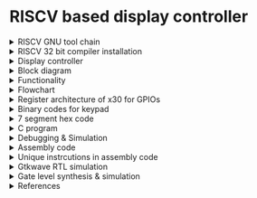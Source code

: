# RISCV based display controller

<details>
<summary>RISCV GNU tool chain</summary>

RISCV GNU tool chain is a C & C++ cross compiler. It has two modes: ELF/Newlib toolchain and Linux-ELF/glibc toolchain. We are using ELF/Newlib toolchain.

We are building a custom RISCV based application core for a specific application for 32 bit processor. 

Following are tools required to compile & execute the application:

1. RISCV GNU toolchain with dependent libraries as specified in [RISCV-GNU-Toolchain](https://github.com/riscv-collab/riscv-gnu-toolchain).

2. Spike simulator - Spike is a functional RISC-V ISA simulator that implements a functional model of one or more RISC-V harts. [RISCV-SPIKE](https://github.com/riscv-software-src/riscv-isa-sim.git).

</details>

<details>
<summary>RISCV 32 bit compiler installation</summary>

```
sudo apt install libc6-dev
git clone https://github.com/riscv/riscv-gnu-toolchain --recursive
mkdir riscv32-toolchain
cd riscv-gnu-toolchain
./configure --prefix=/home/bhargav/riscv32-toolchain/ --with-arch=rv32i --with-abi=ilp32
sudo apt-get install libgmp-dev
make
```

Access the riscv32-unknown-elf-gcc inside bin folder of riscv32-toolchain folder in home folder of user as shown.

```
/home/bhargav/riscv32-toolchain/bin/riscv32-unknown-elf-gcc --version
```
</details>


<details>
<summary>Display controller</summary>

Digital display boards, often referred to as electronic display boards, are devices used to visually convey information, data, or messages digitally. They are versatile tools employed in various settings for displaying a wide range of content. In this scenario, we are developing simple display board where it display board contains 3 7-segment modules and a keypad matrix. The system accepts input from keypad matrix to accept message and displays the scrolling text.
</details>

<details>
<summary>Block diagram</summary>

![block_diagram](./Images/Block_diagram.png)
</details>

<details>
<summary>Functionality</summary>

The system has two important components: Keypad matrix and 7 segment display.The system has a push button (Display/Input mode) that tells whether it accept input from keypad matrix or continue displaying stored text. The system display each character at a time. Note that some letters such as K (K), M (M), V (V), W (W), X (X), and Z (Z) are completely unrecognizable by most people. We try to achieve simple scrolling effect. Shift each letter to left to accomodate entire message. After each word, all display modules is blank for sometime and again starts to display next part of message. For this project, we display only characters available in keypad. We can modify the code such that we can multiplex4 characters for each button of keypad and accomdate alphabets.

Delay circuit is a oscillator that produces square wave of period of 1.5s. With respect to this signal, the display changes the text. 555 timer circuit is used to produce a square signal of 1.5s . Since, clock frequency is unknown, we use 555 timer as reference as a absolute delay generation.


![7_segment](./Images/7_segment.png)
</details>

<details>
<summary>Flowchart</summary>

![Flowchart](./Images/Flowchart.png)
</details>

<details>
<summary>Register architecture of x30 for GPIOs</summary>

![GPIO](./Images/GPIO.png)

x30[3:0] is row pins of keypad.

x30[7:4] is column pins of keypad.

x30[14:8] is 7 segment display pins.

x30[25] is mode_led to indicate input / display mode of system. LED is ON if input mode else OFF for display mode.

x30[27] is next input which is used as enter button to store each character we enter.

x30[29] is delay pin where it accepts signal from 555 timer.

x30[31] is input/display mode input pin.
</details>

<details>
<summary>Binary codes for keypad</summary> 

![Keypad](./Images/Keypad.png)

For row wise scanning process, we should put values as follows and then read column pins to determine the button.

| Buttons | Row | Column |
| --- | --- | --- |
| 1 | Put 1110 | read 1110 |
| 2 | Put 1110 | read 1101 |
| 3 | Put 1110 | read 1011 |
| A | Put 1110 | read 0111 |
| 4 | Put 1101 | read 1110 |
| 5 | Put 1101 | read 1101 |
| 6 | Put 1101 | read 1011 |
| B | Put 1101 | read 0111 |
| 7 | Put 1011 | read 1110 |
| 8 | Put 1011 | read 1101 |
| 9 | Put 1011 | read 1011 |
| C | Put 1011 | read 0111 |
| - | Put 0111 | read 1110 |
| 0 | Put 0111 | read 1101 |
| - | Put 0111 | read 1011 |
| D | Put 0111 | read 0111 |
</details>

<details>
<summary>7 segment hex code</summary> 

MSB in x30[14:8] is a and LSB in x30[14:8] is g segments in 7 segment display pins.

| Data | Binary code | 
| --- | --- |
| 1 | 0110000 |
| 2 | 1101101 |
| 3 | 1111001 |
| 4 | 0110011 |
| 5 | 1011011 |
| 6 | 1011110 |
| 7 | 1110000 |
| 8 | 1111111 |
| 9 | 1110011 |
| 0 | 0000000 |
| A | 1110111 |
| B | 0011111 |
| C | 1001110 |
| D | 0111101 |
| - | 0000001 |
</details>

<details>
<summary>C program</summary> 

```
int read_keypad(void);
void display1_output(int num);
void display_mode(int mode);

int read_next(void);
int read_mode(void);
int read_delay(void);


int main()
{
	int mode;
	int display1;
	int delay;
	int next;
	int keypad;
	int a=0,b=0,c=0,d=0,e=0,f=0,g=0,h=0,i=0,j=0;
	int count1=0;
	
	
	//initialize with hypen
	display1_output(1);
	
	
	while(1)
	{
		mode=read_mode();
		display_mode(mode);
		if(mode==1)//input new text
		{
			keypad=read_keypad();
			if(keypad!=0)
			{
				if(count1==0) a=keypad;
				else if(count1==1) b=keypad;
				else if(count1==2) c=keypad;
				else if(count1==3) d=keypad;
				else if(count1==4) e=keypad;
				else if(count1==5) f=keypad;
				else if(count1==6) g=keypad;
				else if(count1==7) h=keypad;
				else if(count1==8) i=keypad;
				else if(count1==9) j=keypad;
				else if(count1==10) count1=0;
				if(keypad!=1)
				{
					count1++;
					display1_output(keypad);
					next=read_next();
					while(next==0)
					{
						next=read_next();
					}
				}
				else
				{
					count1=0;
				}
				
			}
		}
		else if(mode==0)//display stored text
		{
			delay=read_delay();
			if(delay==1)
			{
				//end of text
				if(count1==0)
				{
					if(a==1)
					{
						count1=0;
						continue;
					}
					else display1_output(a);
				}
				
				else if(count1==1)
				{
					if(b==1)
					{
						count1=0;
						continue;
					}
					else display1_output(b);
				}
				
				else if(count1==2)
				{
					if(c==1)
					{
						count1=0;
						continue;
					}
					else display1_output(c);
				}
				
				else if(count1==3)
				{
					if(d==1)
					{
						count1=0;
						continue;
					}
					else display1_output(d);
				}
				
				else if(count1==4)
				{
					if(e==1)
					{
						count1=0;
						continue;
					}
					else display1_output(e);
				}
				
				else if(count1==5)
				{
					if(f==1)
					{
						count1=0;
						continue;
					}
					else display1_output(f);
				}
				
				else if(count1==6)
				{
					if(g==1)
					{
						count1=0;
						continue;
					}
					else display1_output(g);
				}
				
				else if(count1==7)
				{
					if(h==1)
					{
						count1=0;
						continue;
					}
					else display1_output(h);
				}
				
				else if(count1==0)
				{
					if(i==1)
					{
						count1=0;
						continue;
					}
					else display1_output(i);
				}
				
				else if(count1==8)
				{
					if(j==1)
					{
						count1=0;
						continue;
					}
					else display1_output(j);
				}
				else {count1=0;continue;}
				count1++;
				
			}
		}
	}
	return(0);
}
int read_keypad(void)
{
	int keypad;
	//unsigned char row[5]={14,13,11,7,0};
	//int row;
	int i=0;
	int mask=0xFFFFFFF0;
	
	
	//row 0
	//row=0x0000000E;
	if(i==0)
	{
		asm volatile(
		"and x30,x30,%0\n\t"
	    	"ori x30, x30, 14\n\t"
	    	:
	    	:"r"(mask)
	    	:"x30"
	    	);
	    	
	    	asm volatile(
	    	"andi %0, x30, 240\n\t"
	    	:"=r"(keypad)
	    	:
	    	:
	    	);
	    	if(keypad!=240) 
	    	{
	    		i=14;
	    	}
	}
	
	//row1
	//row=13;
	if(i==0)
	{
		asm volatile(
		"and x30,x30,%0\n\t"
	    	"ori x30, x30, 13\n\t"
	    	:
	    	:"r"(mask)
	    	:"x30"
	    	);
	    	
	    	asm volatile(
	    	"andi %0, x30, 240\n\t"
	    	:"=r"(keypad)
	    	:
	    	:
	    	);
	    	if(keypad!=240) 
	    	{
	    		i=13;
	    	}
	}
	//row2
	//row=11;
	if(i==0)
	{
		asm volatile(
		"and x30,x30,%0\n\t"
	    	"ori x30, x30, 11\n\t"
	    	:
	    	:"r"(mask)
	    	:"x30"
	    	);
	    	
	    	asm volatile(
	    	"andi %0, x30, 240\n\t"
	    	:"=r"(keypad)
	    	:
	    	:
	    	);
	    	if(keypad!=240) 
	    	{
	    		i=11;
	    	}
	}
	
	//row3
	//row=7;
	if(i==0)
	{
		asm volatile(
		"and x30,x30,%0\n\t"
	    	"ori x30, x30, 7\n\t"
	    	:
	    	:"r"(mask)
	    	:"x30"
	    	);
	    	
	    	asm volatile(
	    	"andi %0, x30, 240\n\t"
	    	:"=r"(keypad)
	    	:
	    	:
	    	);
	    	if(keypad!=240) 
	    	{
	    		i=7;
	    	}
	}
	if(i==0)//no button pressed
	{
		return 0;
	}
	else
	{
		if(i==14)//row=0
		{
			if(keypad==224) keypad=48;//1
			else if(keypad==208) keypad=109;//2
			else if(keypad==176) keypad=121;//3
			else if(keypad==112) keypad=119;//A
		}
		else if(i==13)//row=1
		{
			if(keypad==224) keypad=51;//4
			else if(keypad==208) keypad=91;//5
			else if(keypad==176) keypad=94;//6
			else if(keypad==112) keypad=31;//B
		}
		else if(i==11)//row=2
		{
			if(keypad==224) keypad=112;//7
			else if(keypad==208) keypad=127;//8
			else if(keypad==176) keypad=115;//9
			else if(keypad==112) keypad=78;//C
		}
		else if(i==7)//row=3
		{
			if(keypad==224) keypad=1;//-
			else if(keypad==208) keypad=127;//0
			else if(keypad==176) keypad=1;//-
			else if(keypad==112) keypad=61;//D
		}
	}
	
        
        return keypad;
}

int read_mode(void)
{
	int mode;//read whether controller is in display mode or input mode
	asm volatile(
	"srli x10, x30, 31\n\t"
	"andi %0, x10, 1\n\t"
	:"=r"(mode)
	:
        :"x10"
        );
        return mode;
}

void display1_output(int num)
{
	int mask=0xFFFF80FF;
	int temp=num*256;//shift by 8 bits to left to update display bits in x30
	asm volatile( 
	    "and x30, x30, %1\n\t"
	    "or x30, x30, %0\n\t"
	    :
	    :"r"(temp),"r"(mask)
	    :"x30"
	    );
}

void display_mode(int mode)//shift by 25 bits to left to update display mode led in x30
{
	int mask=0xFDFFFFFF;
	asm volatile(
	    "and x30, x30, %1\n\t"
	    "slli x10, %0, 25\n\t" 
	    "or x30, x30, x10\n\t"  
	    : 
	    :"r"(mode),"r"(mask)
	    :"x30","x10"
	    );
}
int read_delay(void)
{
	int delay;// read delay signal generated by external circuit 
	asm volatile(
	"srli x10, x30, 29\n\t"
	"andi %0, x10, 1\n\t"
        :"=r"(delay)
        :
        :"x10"
        );
        return delay;
}

int read_next(void)
{
	int next;// read next button to accpet next character of text.
	asm volatile(
	"srli x10, x30, 27\n\t"
	"andi %0, x10, 1\n\t"
        :"=r"(next)
        :
        :"x10"
        );
        return next;
}

```
</details>

<details>
<summary>Debugging & Simulation</summary>

```
#include<stdio.h>

int read_keypad(int);
void display1_output(int num);
void display_mode(int mode);

int read_next(void);
int read_mode(void);
int read_delay(void);


int main()
{
	int mode;
	int display1;
	int delay;
	int next;
	int keypad;
	int a=0,b=0,c=0,d=0,e=0,f=0,g=0,h=0,i=0,j=0;
	int count1=0;
	
	
	//initialize with hypen
	display1_output(1);
	
	
	for(int j=0;j<15;j++)
	{
		mode=read_mode();
		
		//debugging
		if(j>=5) mode=0;
		printf("mode=%d\n",mode);
		//debugging
		
		display_mode(mode);
		if(mode==1)//input new text
		{
			printf("input mode\n");
			keypad=read_keypad(j);
			
			//debugging
			if(keypad==0)
				printf("keypad=%d\n no key pressed\n",keypad);
			else printf("keypad=%d\n",keypad);
			if(keypad==48) printf("Key 1 is pressed\n");
			if(keypad==109) printf("Key 2 is pressed\n");
			if(keypad==121) printf("Key 3 is pressed\n");
			if(keypad==51) printf("Key 4 is pressed\n");
			//debugging
			
			
			if(keypad!=0)
			{
				message[count1]=keypad;
				if(keypad!=1)
				{
					count1++;
					display1_output(keypad);
					next=read_next();
					while(next==0)
					{
						next=read_next();
					}
				}
				else
				{
					count1=0;
				}
				
			}
		}
		else if(mode==0)//display stored text
		{
			//debugging
			printf("display mode\n");
			//debugging
			delay=read_delay();
			if(delay==1)
			{
				//end of text
				if(message[count1]==1)
				{
					count1=0;
					continue;
				}				
				display1_output(message[count1]);
				count1++;
				
			}
		}
	}
	return(0);
}

int read_keypad(int j)
{
	printf("Entering read_keypad\n");
	int keypad;
	//unsigned char row[5]={14,13,11,7,0};
	int row;
	int i=0;
	int mask=0xFFFFFFF0;
	/*while(row[i]>0)
	{
		asm volatile(
		"and x30,x30,%1\n\t"
	    	"or x30, x30, %0\n\t"
	    	:
	    	:"r"(row[i]),"r"(mask)
	    	:"x30"
	    	);
	    	
	    	asm volatile(
	    	"andi %0, x30, 240\n\t"
	    	:"=r"(keypad)
	    	:
	    	:
	    	);
	    	if(keypad!=240)
	    	{
	    		//unsigned char pressed=1;
	    		break;
		}
		i++;
		
	}*/
	
	//debugging
	int input;
	int mask2=0xFFFFFF0F;
	 if(j==0) input=224;//1
	 else if(j==1) input=208;//2
	 else if(j==2) input=176;//3
	 else if(j==3) input=224;//4
	 else if(j==4) input=224;//-*
	   
	if(j<3) i=0;
	else i=-1;
	//input=240;//no key pressed
	
	asm volatile(
		"and x30,x30,%0\n\t"
	    	"or x30, x30, %1\n\t"
	    	:
	    	:"r"(mask2),"r"(input)
	    	:"x30"
	    	);
	  
	 //debugging
	
	//row 0
	row=14;
	
	
	
	if(i==0)
	{
		asm volatile(
		"and x30,x30,%0\n\t"
	    	"or x30, x30, %1\n\t"
	    	:
	    	:"r"(mask),"r"(row)
	    	:"x30"
	    	);
	    	//debugging
	    	int write_row;
	    	asm volatile(
	    	"andi %0, x30, 15\n\t"
	    	:"=r"(write_row)
	    	:
	    	:
	    	);
	    	printf("row value u r writing %d\nScanning row 1\n",write_row);
	    	//debugging
	    	
	    	
	    	
	    	asm volatile(
	    	"andi %0, x30, 240\n\t"
	    	:"=r"(keypad)
	    	:
	    	:
	    	);
	    	if(keypad!=240) 
	    	{
	    		i=14;
	    	}
	}
	
	//debugging
	if(j==3) i=0;
	//debugging
	
	//row1
	row=13;
	if(i==0)
	{
		asm volatile(
		"and x30,x30,%0\n\t"
	    	"or x30, x30, %1\n\t"
	    	:
	    	:"r"(mask),"r"(row)
	    	:"x30"
	    	);
	    	
	    	//debugging
	    	int write_row;
	    	asm volatile(
	    	"andi %0, x30, 15\n\t"
	    	:"=r"(write_row)
	    	:
	    	:
	    	);
	    	printf("row value u r writing %d\nScanning row 2\n",write_row);
	    	//debugging
	    	
	    	asm volatile(
	    	"andi %0, x30, 240\n\t"
	    	:"=r"(keypad)
	    	:
	    	:
	    	);
	    	if(keypad!=240) 
	    	{
	    		i=13;
	    	}
	}
	
	
	
	//row2
	row=11;
	if(i==0)
	{
		asm volatile(
		"and x30,x30,%0\n\t"
	    	"or x30, x30, %1\n\t"
	    	:
	    	:"r"(mask),"r"(row)
	    	:"x30"
	    	);
	    	
	    	//debugging
	    	int write_row;
	    	asm volatile(
	    	"andi %0, x30, 15\n\t"
	    	:"=r"(write_row)
	    	:
	    	:
	    	);
	    	printf("row value u r writing %d\nScanning row 3\n",write_row);
	    	//debugging
	    	
	    	asm volatile(
	    	"andi %0, x30, 240\n\t"
	    	:"=r"(keypad)
	    	:
	    	:
	    	);
	    	if(keypad!=240) 
	    	{
	    		i=11;
	    	}
	}
	
	
	//debugging
	if(j==4) i=0;
	//printf("j=%d\n",j);
	//debugging
	//row3
	row=7;
	if(i==0)
	{
		asm volatile(
		"and x30,x30,%0\n\t"
	    	"or x30, x30, %1\n\t"
	    	:
	    	:"r"(mask),"r"(row)
	    	:"x30"
	    	);
	    	
	    	//debugging
	    	int write_row;
	    	asm volatile(
	    	"andi %0, x30, 15\n\t"
	    	:"=r"(write_row)
	    	:
	    	:
	    	);
	    	printf("row value u r writing %d\nScanning row 4\n",write_row);
	    	//debugging
	    	
	    	asm volatile(
	    	"andi %0, x30, 240\n\t"
	    	:"=r"(keypad)
	    	:
	    	:
	    	);
	    	if(keypad!=240) 
	    	{
	    		i=7;
	    	}
	}
	
	if(i==0)//no button pressed
	{
		return 0;
	}
	else
	{
		if(i==14)//row=0
		{
			if(keypad==224) keypad=48;//1
			else if(keypad==208) keypad=109;//2
			else if(keypad==176) keypad=121;//3
			else if(keypad==112) keypad=119;//A
		}
		else if(i==13)//row=1
		{
			if(keypad==224) keypad=51;//4
			else if(keypad==208) keypad=91;//5
			else if(keypad==176) keypad=94;//6
			else if(keypad==112) keypad=31;//B
		}
		else if(i==11)//row=2
		{
			if(keypad==224) keypad=112;//7
			else if(keypad==208) keypad=127;//8
			else if(keypad==176) keypad=115;//9
			else if(keypad==112) keypad=78;//C
		}
		else if(i==7)//row=3
		{
			if(keypad==224) keypad=1;//-
			else if(keypad==208) keypad=127;//0
			else if(keypad==176) keypad=1;//-
			else if(keypad==112) keypad=61;//D
		}
	}
	
        
        return keypad;
}

unsigned char read_mode(void)
{
	//debugging
	printf("----------------------\nEntering read_mode\n");
	//debugging
	
	int mode;//read whether controller is in display mode or input mode
	
	//debugging
	int mask=0x7FFFFFFF;
	int input=0x80000000;
	asm volatile(
		"and x30,x30,%0\n\t"
	    	"or x30, x30, %1\n\t"
	    	:
	    	:"r"(mask),"r"(input)
	    	:"x30"
	    	);
	//debugging    	
	    	
	asm volatile(
	"srli x10, x30, 31\n\t"
	"andi %0, x10, 1\n\t"
	:"=r"(mode)
	:
        :"x10"
        );
        return mode;
}

void display1_output(int num)
{
	//debugging
	printf("Entering display_output\n");
	//debugging
	
	int mask=0xFFFF80FF;
	int temp=num*256;//shift by 8 bits to left to update display bits in x30
	asm volatile( 
	    "and x30, x30, %1\n\t"
	    "or x30, x30, %0\n\t"
	    :
	    :"r"(temp),"r"(mask)
	    :"x30"
	    );
	    
	    
	//debugging
	int output;
	asm volatile(
		"srli x10, x30, 8\n\t"
		"andi %0, x10, 255\n\t"
		:"=r"(output)
		:
		:"x10"
		);
	if(output==48) printf("7 segment is showing 1\n");
	if(output==109) printf("7 segment is showing 2\n");
	if(output==121) printf("7 segment is showing 3\n");
	if(output==51) printf("7 segment is showing 4\n");
	printf("-----------------------\n");
	//printf("7 segment value is %d\n\n",output);
	//debugging
}

void display_mode(int mode)//shift by 25 bits to left to update display mode led in x30
{
	//debugging
	printf("Entering display_mode\n");
	//debugging
	
	int mask=0xFDFFFFFF;
	asm volatile(
	    "and x30, x30, %1\n\t"
	    "slli x10, %0, 25\n\t" 
	    "or x30, x30, x10\n\t"  
	    : 
	    :"r"(mode),"r"(mask)
	    :"x30","x10"
	    );
}

int read_delay(void)
{
	printf("Entering read_delay\n");
	//debugging
	int mask=0xDFFFFFFF;
	int input=0x20000000;
	asm volatile(
		"and x30,x30,%0\n\t"
	    	"or x30, x30, %1\n\t"
	    	:
	    	:"r"(mask),"r"(input)
	    	:"x30"
	    	);
	//debugging
	
	
	int delay;// read delay signal generated by external circuit 
	asm volatile(
	"srli x10, x30, 29\n\t"
	"andi %0, x10, 1\n\t"
        :"=r"(delay)
        :
        :"x10"
        );
        return delay;
}

int read_next(void)
{
	printf("Entering read_next\n");
	//debugging
	int mask=0xF7FFFFFF;
	int input=0x08000000;
	asm volatile(
		"and x30,x30,%0\n\t"
	    	"or x30, x30, %1\n\t"
	    	:
	    	:"r"(mask),"r"(input)
	    	:"x30"
	    	);
	//debugging
	
	int next;// read next button to accpet next character of text.
	asm volatile(
	"srli x10, x30, 27\n\t"
	"andi %0, x10, 1\n\t"
        :"=r"(next)
        :
        :"x10"
        );
        return next;
}
```

The simulation commands and outputs are as follows:

```
riscv64-unknown-elf-gcc -march=rv64i -mabi=lp64 -ffreestanding -o out file.c
spike pk out
```

Output:
```
bbl loader
Entering display_output
-----------------------
----------------------
Entering read_mode
mode=1
Entering display_mode
input mode
Entering read_keypad
row value u r writing 14
Scanning row 1
keypad=48
Key 1 is pressed
Entering display_output
7 segment is showing 1
-----------------------
Entering read_next
----------------------
Entering read_mode
mode=1
Entering display_mode
input mode
Entering read_keypad
row value u r writing 14
Scanning row 1
keypad=109
Key 2 is pressed
Entering display_output
7 segment is showing 2
-----------------------
Entering read_next
----------------------
Entering read_mode
mode=1
Entering display_mode
input mode
Entering read_keypad
row value u r writing 14
Scanning row 1
keypad=121
Key 3 is pressed
Entering display_output
7 segment is showing 3
-----------------------
Entering read_next
----------------------
Entering read_mode
mode=1
Entering display_mode
input mode
Entering read_keypad
row value u r writing 13
Scanning row 2
keypad=51
Key 4 is pressed
Entering display_output
7 segment is showing 4
-----------------------
Entering read_next
----------------------
Entering read_mode
mode=1
Entering display_mode
input mode
Entering read_keypad
row value u r writing 7
Scanning row 4
keypad=1
----------------------
Entering read_mode
mode=0
Entering display_mode
display mode
Entering read_delay
Entering display_output
7 segment is showing 1
-----------------------
----------------------
Entering read_mode
mode=0
Entering display_mode
display mode
Entering read_delay
Entering display_output
7 segment is showing 2
-----------------------
----------------------
Entering read_mode
mode=0
Entering display_mode
display mode
Entering read_delay
Entering display_output
7 segment is showing 3
-----------------------
----------------------
Entering read_mode
mode=0
Entering display_mode
display mode
Entering read_delay
Entering display_output
7 segment is showing 4
-----------------------
----------------------
Entering read_mode
mode=0
Entering display_mode
display mode
Entering read_delay
----------------------
Entering read_mode
mode=0
Entering display_mode
display mode
Entering read_delay
Entering display_output
7 segment is showing 1
-----------------------
----------------------
Entering read_mode
mode=0
Entering display_mode
display mode
Entering read_delay
Entering display_output
7 segment is showing 2
-----------------------
----------------------
Entering read_mode
mode=0
Entering display_mode
display mode
Entering read_delay
Entering display_output
7 segment is showing 3
-----------------------
----------------------
Entering read_mode
mode=0
Entering display_mode
display mode
Entering read_delay
Entering display_output
7 segment is showing 4
-----------------------
----------------------
Entering read_mode
mode=0
Entering display_mode
display mode
Entering read_delay
```
</details>


<details>
<summary>Assembly code</summary>


```
display_controller.out:     file format elf32-littleriscv
Disassembly of section .text:

00010054 <main>:
   10054:	fb010113          	addi	sp,sp,-80
   10058:	04112623          	sw	ra,76(sp)
   1005c:	04812423          	sw	s0,72(sp)
   10060:	05010413          	addi	s0,sp,80
   10064:	fe042423          	sw	zero,-24(s0)
   10068:	fe042223          	sw	zero,-28(s0)
   1006c:	fe042023          	sw	zero,-32(s0)
   10070:	fc042e23          	sw	zero,-36(s0)
   10074:	fc042c23          	sw	zero,-40(s0)
   10078:	fc042a23          	sw	zero,-44(s0)
   1007c:	fc042823          	sw	zero,-48(s0)
   10080:	fc042623          	sw	zero,-52(s0)
   10084:	fc042423          	sw	zero,-56(s0)
   10088:	fc042223          	sw	zero,-60(s0)
   1008c:	fc042023          	sw	zero,-64(s0)
   10090:	00100513          	li	a0,1
   10094:	62c000ef          	jal	ra,106c0 <display1_output>
   10098:	5fc000ef          	jal	ra,10694 <read_mode>
   1009c:	faa42e23          	sw	a0,-68(s0)
   100a0:	fbc42503          	lw	a0,-68(s0)
   100a4:	664000ef          	jal	ra,10708 <display_mode>
   100a8:	fbc42703          	lw	a4,-68(s0)
   100ac:	00100793          	li	a5,1
   100b0:	14f71c63          	bne	a4,a5,10208 <main+0x1b4>
   100b4:	338000ef          	jal	ra,103ec <read_keypad>
   100b8:	faa42c23          	sw	a0,-72(s0)
   100bc:	fb842783          	lw	a5,-72(s0)
   100c0:	fc078ce3          	beqz	a5,10098 <main+0x44>
   100c4:	fc042783          	lw	a5,-64(s0)
   100c8:	00079863          	bnez	a5,100d8 <main+0x84>
   100cc:	fb842783          	lw	a5,-72(s0)
   100d0:	fef42423          	sw	a5,-24(s0)
   100d4:	0ec0006f          	j	101c0 <main+0x16c>
   100d8:	fc042703          	lw	a4,-64(s0)
   100dc:	00100793          	li	a5,1
   100e0:	00f71863          	bne	a4,a5,100f0 <main+0x9c>
   100e4:	fb842783          	lw	a5,-72(s0)
   100e8:	fef42223          	sw	a5,-28(s0)
   100ec:	0d40006f          	j	101c0 <main+0x16c>
   100f0:	fc042703          	lw	a4,-64(s0)
   100f4:	00200793          	li	a5,2
   100f8:	00f71863          	bne	a4,a5,10108 <main+0xb4>
   100fc:	fb842783          	lw	a5,-72(s0)
   10100:	fef42023          	sw	a5,-32(s0)
   10104:	0bc0006f          	j	101c0 <main+0x16c>
   10108:	fc042703          	lw	a4,-64(s0)
   1010c:	00300793          	li	a5,3
   10110:	00f71863          	bne	a4,a5,10120 <main+0xcc>
   10114:	fb842783          	lw	a5,-72(s0)
   10118:	fcf42e23          	sw	a5,-36(s0)
   1011c:	0a40006f          	j	101c0 <main+0x16c>
   10120:	fc042703          	lw	a4,-64(s0)
   10124:	00400793          	li	a5,4
   10128:	00f71863          	bne	a4,a5,10138 <main+0xe4>
   1012c:	fb842783          	lw	a5,-72(s0)
   10130:	fcf42c23          	sw	a5,-40(s0)
   10134:	08c0006f          	j	101c0 <main+0x16c>
   10138:	fc042703          	lw	a4,-64(s0)
   1013c:	00500793          	li	a5,5
   10140:	00f71863          	bne	a4,a5,10150 <main+0xfc>
   10144:	fb842783          	lw	a5,-72(s0)
   10148:	fcf42a23          	sw	a5,-44(s0)
   1014c:	0740006f          	j	101c0 <main+0x16c>
   10150:	fc042703          	lw	a4,-64(s0)
   10154:	00600793          	li	a5,6
   10158:	00f71863          	bne	a4,a5,10168 <main+0x114>
   1015c:	fb842783          	lw	a5,-72(s0)
   10160:	fcf42823          	sw	a5,-48(s0)
   10164:	05c0006f          	j	101c0 <main+0x16c>
   10168:	fc042703          	lw	a4,-64(s0)
   1016c:	00700793          	li	a5,7
   10170:	00f71863          	bne	a4,a5,10180 <main+0x12c>
   10174:	fb842783          	lw	a5,-72(s0)
   10178:	fcf42623          	sw	a5,-52(s0)
   1017c:	0440006f          	j	101c0 <main+0x16c>
   10180:	fc042703          	lw	a4,-64(s0)
   10184:	00800793          	li	a5,8
   10188:	00f71863          	bne	a4,a5,10198 <main+0x144>
   1018c:	fb842783          	lw	a5,-72(s0)
   10190:	fcf42423          	sw	a5,-56(s0)
   10194:	02c0006f          	j	101c0 <main+0x16c>
   10198:	fc042703          	lw	a4,-64(s0)
   1019c:	00900793          	li	a5,9
   101a0:	00f71863          	bne	a4,a5,101b0 <main+0x15c>
   101a4:	fb842783          	lw	a5,-72(s0)
   101a8:	fcf42223          	sw	a5,-60(s0)
   101ac:	0140006f          	j	101c0 <main+0x16c>
   101b0:	fc042703          	lw	a4,-64(s0)
   101b4:	00a00793          	li	a5,10
   101b8:	00f71463          	bne	a4,a5,101c0 <main+0x16c>
   101bc:	fc042023          	sw	zero,-64(s0)
   101c0:	fb842703          	lw	a4,-72(s0)
   101c4:	00100793          	li	a5,1
   101c8:	02f70c63          	beq	a4,a5,10200 <main+0x1ac>
   101cc:	fc042783          	lw	a5,-64(s0)
   101d0:	00178793          	addi	a5,a5,1
   101d4:	fcf42023          	sw	a5,-64(s0)
   101d8:	fb842503          	lw	a0,-72(s0)
   101dc:	4e4000ef          	jal	ra,106c0 <display1_output>
   101e0:	594000ef          	jal	ra,10774 <read_next>
   101e4:	fea42623          	sw	a0,-20(s0)
   101e8:	00c0006f          	j	101f4 <main+0x1a0>
   101ec:	588000ef          	jal	ra,10774 <read_next>
   101f0:	fea42623          	sw	a0,-20(s0)
   101f4:	fec42783          	lw	a5,-20(s0)
   101f8:	fe078ae3          	beqz	a5,101ec <main+0x198>
   101fc:	e9dff06f          	j	10098 <main+0x44>
   10200:	fc042023          	sw	zero,-64(s0)
   10204:	e95ff06f          	j	10098 <main+0x44>
   10208:	fbc42783          	lw	a5,-68(s0)
   1020c:	e80796e3          	bnez	a5,10098 <main+0x44>
   10210:	538000ef          	jal	ra,10748 <read_delay>
   10214:	faa42a23          	sw	a0,-76(s0)
   10218:	fb442703          	lw	a4,-76(s0)
   1021c:	00100793          	li	a5,1
   10220:	e6f71ce3          	bne	a4,a5,10098 <main+0x44>
   10224:	fc042783          	lw	a5,-64(s0)
   10228:	02079263          	bnez	a5,1024c <main+0x1f8>
   1022c:	fe842703          	lw	a4,-24(s0)
   10230:	00100793          	li	a5,1
   10234:	00f71663          	bne	a4,a5,10240 <main+0x1ec>
   10238:	fc042023          	sw	zero,-64(s0)
   1023c:	1ac0006f          	j	103e8 <main+0x394>
   10240:	fe842503          	lw	a0,-24(s0)
   10244:	47c000ef          	jal	ra,106c0 <display1_output>
   10248:	1940006f          	j	103dc <main+0x388>
   1024c:	fc042703          	lw	a4,-64(s0)
   10250:	00100793          	li	a5,1
   10254:	02f71263          	bne	a4,a5,10278 <main+0x224>
   10258:	fe442703          	lw	a4,-28(s0)
   1025c:	00100793          	li	a5,1
   10260:	00f71663          	bne	a4,a5,1026c <main+0x218>
   10264:	fc042023          	sw	zero,-64(s0)
   10268:	1800006f          	j	103e8 <main+0x394>
   1026c:	fe442503          	lw	a0,-28(s0)
   10270:	450000ef          	jal	ra,106c0 <display1_output>
   10274:	1680006f          	j	103dc <main+0x388>
   10278:	fc042703          	lw	a4,-64(s0)
   1027c:	00200793          	li	a5,2
   10280:	02f71263          	bne	a4,a5,102a4 <main+0x250>
   10284:	fe042703          	lw	a4,-32(s0)
   10288:	00100793          	li	a5,1
   1028c:	00f71663          	bne	a4,a5,10298 <main+0x244>
   10290:	fc042023          	sw	zero,-64(s0)
   10294:	1540006f          	j	103e8 <main+0x394>
   10298:	fe042503          	lw	a0,-32(s0)
   1029c:	424000ef          	jal	ra,106c0 <display1_output>
   102a0:	13c0006f          	j	103dc <main+0x388>
   102a4:	fc042703          	lw	a4,-64(s0)
   102a8:	00300793          	li	a5,3
   102ac:	02f71263          	bne	a4,a5,102d0 <main+0x27c>
   102b0:	fdc42703          	lw	a4,-36(s0)
   102b4:	00100793          	li	a5,1
   102b8:	00f71663          	bne	a4,a5,102c4 <main+0x270>
   102bc:	fc042023          	sw	zero,-64(s0)
   102c0:	1280006f          	j	103e8 <main+0x394>
   102c4:	fdc42503          	lw	a0,-36(s0)
   102c8:	3f8000ef          	jal	ra,106c0 <display1_output>
   102cc:	1100006f          	j	103dc <main+0x388>
   102d0:	fc042703          	lw	a4,-64(s0)
   102d4:	00400793          	li	a5,4
   102d8:	02f71263          	bne	a4,a5,102fc <main+0x2a8>
   102dc:	fd842703          	lw	a4,-40(s0)
   102e0:	00100793          	li	a5,1
   102e4:	00f71663          	bne	a4,a5,102f0 <main+0x29c>
   102e8:	fc042023          	sw	zero,-64(s0)
   102ec:	0fc0006f          	j	103e8 <main+0x394>
   102f0:	fd842503          	lw	a0,-40(s0)
   102f4:	3cc000ef          	jal	ra,106c0 <display1_output>
   102f8:	0e40006f          	j	103dc <main+0x388>
   102fc:	fc042703          	lw	a4,-64(s0)
   10300:	00500793          	li	a5,5
   10304:	02f71263          	bne	a4,a5,10328 <main+0x2d4>
   10308:	fd442703          	lw	a4,-44(s0)
   1030c:	00100793          	li	a5,1
   10310:	00f71663          	bne	a4,a5,1031c <main+0x2c8>
   10314:	fc042023          	sw	zero,-64(s0)
   10318:	0d00006f          	j	103e8 <main+0x394>
   1031c:	fd442503          	lw	a0,-44(s0)
   10320:	3a0000ef          	jal	ra,106c0 <display1_output>
   10324:	0b80006f          	j	103dc <main+0x388>
   10328:	fc042703          	lw	a4,-64(s0)
   1032c:	00600793          	li	a5,6
   10330:	02f71263          	bne	a4,a5,10354 <main+0x300>
   10334:	fd042703          	lw	a4,-48(s0)
   10338:	00100793          	li	a5,1
   1033c:	00f71663          	bne	a4,a5,10348 <main+0x2f4>
   10340:	fc042023          	sw	zero,-64(s0)
   10344:	0a40006f          	j	103e8 <main+0x394>
   10348:	fd042503          	lw	a0,-48(s0)
   1034c:	374000ef          	jal	ra,106c0 <display1_output>
   10350:	08c0006f          	j	103dc <main+0x388>
   10354:	fc042703          	lw	a4,-64(s0)
   10358:	00700793          	li	a5,7
   1035c:	02f71263          	bne	a4,a5,10380 <main+0x32c>
   10360:	fcc42703          	lw	a4,-52(s0)
   10364:	00100793          	li	a5,1
   10368:	00f71663          	bne	a4,a5,10374 <main+0x320>
   1036c:	fc042023          	sw	zero,-64(s0)
   10370:	0780006f          	j	103e8 <main+0x394>
   10374:	fcc42503          	lw	a0,-52(s0)
   10378:	348000ef          	jal	ra,106c0 <display1_output>
   1037c:	0600006f          	j	103dc <main+0x388>
   10380:	fc042783          	lw	a5,-64(s0)
   10384:	02079263          	bnez	a5,103a8 <main+0x354>
   10388:	fc842703          	lw	a4,-56(s0)
   1038c:	00100793          	li	a5,1
   10390:	00f71663          	bne	a4,a5,1039c <main+0x348>
   10394:	fc042023          	sw	zero,-64(s0)
   10398:	0500006f          	j	103e8 <main+0x394>
   1039c:	fc842503          	lw	a0,-56(s0)
   103a0:	320000ef          	jal	ra,106c0 <display1_output>
   103a4:	0380006f          	j	103dc <main+0x388>
   103a8:	fc042703          	lw	a4,-64(s0)
   103ac:	00800793          	li	a5,8
   103b0:	02f71263          	bne	a4,a5,103d4 <main+0x380>
   103b4:	fc442703          	lw	a4,-60(s0)
   103b8:	00100793          	li	a5,1
   103bc:	00f71663          	bne	a4,a5,103c8 <main+0x374>
   103c0:	fc042023          	sw	zero,-64(s0)
   103c4:	0240006f          	j	103e8 <main+0x394>
   103c8:	fc442503          	lw	a0,-60(s0)
   103cc:	2f4000ef          	jal	ra,106c0 <display1_output>
   103d0:	00c0006f          	j	103dc <main+0x388>
   103d4:	fc042023          	sw	zero,-64(s0)
   103d8:	0100006f          	j	103e8 <main+0x394>
   103dc:	fc042783          	lw	a5,-64(s0)
   103e0:	00178793          	addi	a5,a5,1
   103e4:	fcf42023          	sw	a5,-64(s0)
   103e8:	cb1ff06f          	j	10098 <main+0x44>

000103ec <read_keypad>:
   103ec:	fe010113          	addi	sp,sp,-32
   103f0:	00812e23          	sw	s0,28(sp)
   103f4:	02010413          	addi	s0,sp,32
   103f8:	fe042423          	sw	zero,-24(s0)
   103fc:	ff000793          	li	a5,-16
   10400:	fef42223          	sw	a5,-28(s0)
   10404:	fe842783          	lw	a5,-24(s0)
   10408:	02079663          	bnez	a5,10434 <read_keypad+0x48>
   1040c:	fe442783          	lw	a5,-28(s0)
   10410:	00ff7f33          	and	t5,t5,a5
   10414:	00ef6f13          	ori	t5,t5,14
   10418:	0f0f7793          	andi	a5,t5,240
   1041c:	fef42623          	sw	a5,-20(s0)
   10420:	fec42703          	lw	a4,-20(s0)
   10424:	0f000793          	li	a5,240
   10428:	00f70663          	beq	a4,a5,10434 <read_keypad+0x48>
   1042c:	00e00793          	li	a5,14
   10430:	fef42423          	sw	a5,-24(s0)
   10434:	fe842783          	lw	a5,-24(s0)
   10438:	02079663          	bnez	a5,10464 <read_keypad+0x78>
   1043c:	fe442783          	lw	a5,-28(s0)
   10440:	00ff7f33          	and	t5,t5,a5
   10444:	00df6f13          	ori	t5,t5,13
   10448:	0f0f7793          	andi	a5,t5,240
   1044c:	fef42623          	sw	a5,-20(s0)
   10450:	fec42703          	lw	a4,-20(s0)
   10454:	0f000793          	li	a5,240
   10458:	00f70663          	beq	a4,a5,10464 <read_keypad+0x78>
   1045c:	00d00793          	li	a5,13
   10460:	fef42423          	sw	a5,-24(s0)
   10464:	fe842783          	lw	a5,-24(s0)
   10468:	02079663          	bnez	a5,10494 <read_keypad+0xa8>
   1046c:	fe442783          	lw	a5,-28(s0)
   10470:	00ff7f33          	and	t5,t5,a5
   10474:	00bf6f13          	ori	t5,t5,11
   10478:	0f0f7793          	andi	a5,t5,240
   1047c:	fef42623          	sw	a5,-20(s0)
   10480:	fec42703          	lw	a4,-20(s0)
   10484:	0f000793          	li	a5,240
   10488:	00f70663          	beq	a4,a5,10494 <read_keypad+0xa8>
   1048c:	00b00793          	li	a5,11
   10490:	fef42423          	sw	a5,-24(s0)
   10494:	fe842783          	lw	a5,-24(s0)
   10498:	02079663          	bnez	a5,104c4 <read_keypad+0xd8>
   1049c:	fe442783          	lw	a5,-28(s0)
   104a0:	00ff7f33          	and	t5,t5,a5
   104a4:	007f6f13          	ori	t5,t5,7
   104a8:	0f0f7793          	andi	a5,t5,240
   104ac:	fef42623          	sw	a5,-20(s0)
   104b0:	fec42703          	lw	a4,-20(s0)
   104b4:	0f000793          	li	a5,240
   104b8:	00f70663          	beq	a4,a5,104c4 <read_keypad+0xd8>
   104bc:	00700793          	li	a5,7
   104c0:	fef42423          	sw	a5,-24(s0)
   104c4:	fe842783          	lw	a5,-24(s0)
   104c8:	00079663          	bnez	a5,104d4 <read_keypad+0xe8>
   104cc:	00000793          	li	a5,0
   104d0:	1b40006f          	j	10684 <read_keypad+0x298>
   104d4:	fe842703          	lw	a4,-24(s0)
   104d8:	00e00793          	li	a5,14
   104dc:	06f71263          	bne	a4,a5,10540 <read_keypad+0x154>
   104e0:	fec42703          	lw	a4,-20(s0)
   104e4:	0e000793          	li	a5,224
   104e8:	00f71863          	bne	a4,a5,104f8 <read_keypad+0x10c>
   104ec:	03000793          	li	a5,48
   104f0:	fef42623          	sw	a5,-20(s0)
   104f4:	18c0006f          	j	10680 <read_keypad+0x294>
   104f8:	fec42703          	lw	a4,-20(s0)
   104fc:	0d000793          	li	a5,208
   10500:	00f71863          	bne	a4,a5,10510 <read_keypad+0x124>
   10504:	06d00793          	li	a5,109
   10508:	fef42623          	sw	a5,-20(s0)
   1050c:	1740006f          	j	10680 <read_keypad+0x294>
   10510:	fec42703          	lw	a4,-20(s0)
   10514:	0b000793          	li	a5,176
   10518:	00f71863          	bne	a4,a5,10528 <read_keypad+0x13c>
   1051c:	07900793          	li	a5,121
   10520:	fef42623          	sw	a5,-20(s0)
   10524:	15c0006f          	j	10680 <read_keypad+0x294>
   10528:	fec42703          	lw	a4,-20(s0)
   1052c:	07000793          	li	a5,112
   10530:	14f71863          	bne	a4,a5,10680 <read_keypad+0x294>
   10534:	07700793          	li	a5,119
   10538:	fef42623          	sw	a5,-20(s0)
   1053c:	1440006f          	j	10680 <read_keypad+0x294>
   10540:	fe842703          	lw	a4,-24(s0)
   10544:	00d00793          	li	a5,13
   10548:	06f71263          	bne	a4,a5,105ac <read_keypad+0x1c0>
   1054c:	fec42703          	lw	a4,-20(s0)
   10550:	0e000793          	li	a5,224
   10554:	00f71863          	bne	a4,a5,10564 <read_keypad+0x178>
   10558:	03300793          	li	a5,51
   1055c:	fef42623          	sw	a5,-20(s0)
   10560:	1200006f          	j	10680 <read_keypad+0x294>
   10564:	fec42703          	lw	a4,-20(s0)
   10568:	0d000793          	li	a5,208
   1056c:	00f71863          	bne	a4,a5,1057c <read_keypad+0x190>
   10570:	05b00793          	li	a5,91
   10574:	fef42623          	sw	a5,-20(s0)
   10578:	1080006f          	j	10680 <read_keypad+0x294>
   1057c:	fec42703          	lw	a4,-20(s0)
   10580:	0b000793          	li	a5,176
   10584:	00f71863          	bne	a4,a5,10594 <read_keypad+0x1a8>
   10588:	05e00793          	li	a5,94
   1058c:	fef42623          	sw	a5,-20(s0)
   10590:	0f00006f          	j	10680 <read_keypad+0x294>
   10594:	fec42703          	lw	a4,-20(s0)
   10598:	07000793          	li	a5,112
   1059c:	0ef71263          	bne	a4,a5,10680 <read_keypad+0x294>
   105a0:	01f00793          	li	a5,31
   105a4:	fef42623          	sw	a5,-20(s0)
   105a8:	0d80006f          	j	10680 <read_keypad+0x294>
   105ac:	fe842703          	lw	a4,-24(s0)
   105b0:	00b00793          	li	a5,11
   105b4:	06f71263          	bne	a4,a5,10618 <read_keypad+0x22c>
   105b8:	fec42703          	lw	a4,-20(s0)
   105bc:	0e000793          	li	a5,224
   105c0:	00f71863          	bne	a4,a5,105d0 <read_keypad+0x1e4>
   105c4:	07000793          	li	a5,112
   105c8:	fef42623          	sw	a5,-20(s0)
   105cc:	0b40006f          	j	10680 <read_keypad+0x294>
   105d0:	fec42703          	lw	a4,-20(s0)
   105d4:	0d000793          	li	a5,208
   105d8:	00f71863          	bne	a4,a5,105e8 <read_keypad+0x1fc>
   105dc:	07f00793          	li	a5,127
   105e0:	fef42623          	sw	a5,-20(s0)
   105e4:	09c0006f          	j	10680 <read_keypad+0x294>
   105e8:	fec42703          	lw	a4,-20(s0)
   105ec:	0b000793          	li	a5,176
   105f0:	00f71863          	bne	a4,a5,10600 <read_keypad+0x214>
   105f4:	07300793          	li	a5,115
   105f8:	fef42623          	sw	a5,-20(s0)
   105fc:	0840006f          	j	10680 <read_keypad+0x294>
   10600:	fec42703          	lw	a4,-20(s0)
   10604:	07000793          	li	a5,112
   10608:	06f71c63          	bne	a4,a5,10680 <read_keypad+0x294>
   1060c:	04e00793          	li	a5,78
   10610:	fef42623          	sw	a5,-20(s0)
   10614:	06c0006f          	j	10680 <read_keypad+0x294>
   10618:	fe842703          	lw	a4,-24(s0)
   1061c:	00700793          	li	a5,7
   10620:	06f71063          	bne	a4,a5,10680 <read_keypad+0x294>
   10624:	fec42703          	lw	a4,-20(s0)
   10628:	0e000793          	li	a5,224
   1062c:	00f71863          	bne	a4,a5,1063c <read_keypad+0x250>
   10630:	00100793          	li	a5,1
   10634:	fef42623          	sw	a5,-20(s0)
   10638:	0480006f          	j	10680 <read_keypad+0x294>
   1063c:	fec42703          	lw	a4,-20(s0)
   10640:	0d000793          	li	a5,208
   10644:	00f71863          	bne	a4,a5,10654 <read_keypad+0x268>
   10648:	07f00793          	li	a5,127
   1064c:	fef42623          	sw	a5,-20(s0)
   10650:	0300006f          	j	10680 <read_keypad+0x294>
   10654:	fec42703          	lw	a4,-20(s0)
   10658:	0b000793          	li	a5,176
   1065c:	00f71863          	bne	a4,a5,1066c <read_keypad+0x280>
   10660:	00100793          	li	a5,1
   10664:	fef42623          	sw	a5,-20(s0)
   10668:	0180006f          	j	10680 <read_keypad+0x294>
   1066c:	fec42703          	lw	a4,-20(s0)
   10670:	07000793          	li	a5,112
   10674:	00f71663          	bne	a4,a5,10680 <read_keypad+0x294>
   10678:	03d00793          	li	a5,61
   1067c:	fef42623          	sw	a5,-20(s0)
   10680:	fec42783          	lw	a5,-20(s0)
   10684:	00078513          	mv	a0,a5
   10688:	01c12403          	lw	s0,28(sp)
   1068c:	02010113          	addi	sp,sp,32
   10690:	00008067          	ret

00010694 <read_mode>:
   10694:	fe010113          	addi	sp,sp,-32
   10698:	00812e23          	sw	s0,28(sp)
   1069c:	02010413          	addi	s0,sp,32
   106a0:	01ff5513          	srli	a0,t5,0x1f
   106a4:	00157793          	andi	a5,a0,1
   106a8:	fef42623          	sw	a5,-20(s0)
   106ac:	fec42783          	lw	a5,-20(s0)
   106b0:	00078513          	mv	a0,a5
   106b4:	01c12403          	lw	s0,28(sp)
   106b8:	02010113          	addi	sp,sp,32
   106bc:	00008067          	ret

000106c0 <display1_output>:
   106c0:	fd010113          	addi	sp,sp,-48
   106c4:	02812623          	sw	s0,44(sp)
   106c8:	03010413          	addi	s0,sp,48
   106cc:	fca42e23          	sw	a0,-36(s0)
   106d0:	ffff87b7          	lui	a5,0xffff8
   106d4:	0ff78793          	addi	a5,a5,255 # ffff80ff <__global_pointer$+0xfffe615f>
   106d8:	fef42623          	sw	a5,-20(s0)
   106dc:	fdc42783          	lw	a5,-36(s0)
   106e0:	00879793          	slli	a5,a5,0x8
   106e4:	fef42423          	sw	a5,-24(s0)
   106e8:	fe842783          	lw	a5,-24(s0)
   106ec:	fec42703          	lw	a4,-20(s0)
   106f0:	00ef7f33          	and	t5,t5,a4
   106f4:	00ff6f33          	or	t5,t5,a5
   106f8:	00000013          	nop
   106fc:	02c12403          	lw	s0,44(sp)
   10700:	03010113          	addi	sp,sp,48
   10704:	00008067          	ret

00010708 <display_mode>:
   10708:	fd010113          	addi	sp,sp,-48
   1070c:	02812623          	sw	s0,44(sp)
   10710:	03010413          	addi	s0,sp,48
   10714:	fca42e23          	sw	a0,-36(s0)
   10718:	fe0007b7          	lui	a5,0xfe000
   1071c:	fff78793          	addi	a5,a5,-1 # fdffffff <__global_pointer$+0xfdfee05f>
   10720:	fef42623          	sw	a5,-20(s0)
   10724:	fdc42783          	lw	a5,-36(s0)
   10728:	fec42703          	lw	a4,-20(s0)
   1072c:	00ef7f33          	and	t5,t5,a4
   10730:	01979513          	slli	a0,a5,0x19
   10734:	00af6f33          	or	t5,t5,a0
   10738:	00000013          	nop
   1073c:	02c12403          	lw	s0,44(sp)
   10740:	03010113          	addi	sp,sp,48
   10744:	00008067          	ret

00010748 <read_delay>:
   10748:	fe010113          	addi	sp,sp,-32
   1074c:	00812e23          	sw	s0,28(sp)
   10750:	02010413          	addi	s0,sp,32
   10754:	01df5513          	srli	a0,t5,0x1d
   10758:	00157793          	andi	a5,a0,1
   1075c:	fef42623          	sw	a5,-20(s0)
   10760:	fec42783          	lw	a5,-20(s0)
   10764:	00078513          	mv	a0,a5
   10768:	01c12403          	lw	s0,28(sp)
   1076c:	02010113          	addi	sp,sp,32
   10770:	00008067          	ret

00010774 <read_next>:
   10774:	fe010113          	addi	sp,sp,-32
   10778:	00812e23          	sw	s0,28(sp)
   1077c:	02010413          	addi	s0,sp,32
   10780:	01bf5513          	srli	a0,t5,0x1b
   10784:	00157793          	andi	a5,a0,1
   10788:	fef42623          	sw	a5,-20(s0)
   1078c:	fec42783          	lw	a5,-20(s0)
   10790:	00078513          	mv	a0,a5
   10794:	01c12403          	lw	s0,28(sp)
   10798:	02010113          	addi	sp,sp,32
   1079c:	00008067          	ret
 ```
 
 </details>
 
<details>
<summary>Unique instrcutions in assembly code</summary>
 
 We use python script to count the unique instructions used in this application.
 
 ```
Number of different instructions: 20
List of unique instructions:
sw
beq
or
nop
slli
addi
li
lw
andi
srli
and
beqz
bne
lui
bnez
mv
j
jal
ori
ret
 ```
 </details>
  
<details>
<summary>Gtkwave RTL simulation</summary>
 
 ![waveform](./Images/waveform.png)
 
 
  ![display_hypen](./Images/display_hypen.png)
 Initially, we keep input_display=1 for taking inputs from keypad. 7 segment displays hypen (hex code 0x01) as shown. 
 
 ![keypad_1](./Images/keypad_1.png)
 Then, we provide keypad_col=4'b1110 when keypad_row=4'b1110 to simulate pressing of button 1. Then we, observe hex code 0x30 in 7 segment display corresponsing to digit 1.
 
 ![keypad_2](./Images/keypad_2.png)
 Then, we provide keypad_col=4'b1101 when keypad_row=4'b1110 to simulate pressing of button 2. Then we, observe hex code 0x6D in 7 segment display corresponsing to digit 2.
 
 ![keypad_5](./Images/keypad_5.png)
 Then, we provide keypad_col=4'b1101 when keypad_row=4'b1101 to simulate pressing of button 5. Then we, observe hex code 0x5B in 7 segment display corresponsing to digit 5.
 
 ![keypad_none](./Images/keypad_none.png)
 We press next button to make controller store each character in memory as shown. Then, when we dont press any button we see that controller keeps on scanning for button press and finds none as keypad_col=4'b1111; Finally, we press * button to indicate null character but will not be displayed in 7 segment. For this keypad_col=4'b1110 and keypad_row=4'b0111.
 
 ![display_mode](./Images/display_mode.png)
 Then, we make input_display=0 to activate display mode.
 
 In this mode, the previously stored characters are displayed continuously with some delay indicated by delay pin. The characters 1,2 & 5 are displayed continuously as shown.
 
 Mode led is used to indicate whether it is input_mode or display_mode. Mode led=1 when input mode, else it is 0.
 </details>

<details> 
<summary>Gate level synthesis & simulation</summary>
 
 
  
  Steps to follow to peform GLS:
  
  1. Comment out the data & instruction memory modules in processor.v and make sure writing_inst_done=0 for uart.
  
  2. Use following yosyscommands to synthesize gate level netlist with uart module for ASIC flow. I have kept the required lib & sram verilog files in lib folder. Since, I have more than 256 instructions, I use 2kb SRAM library files and verilog modules.
  
  ```
  yosys> read_liberty -lib ./lib/sky130_fd_sc_hd__tt_025C_1v80_512.lib
  yosys> read_verilog processor.v
  yosys> synth -top wrapper
  yosys> dfflibmap -liberty ./lib/sky130_fd_sc_hd__tt_025C_1v80_512.lib
  yosys> abc -liberty ./lib/sky130_fd_sc_hd__tt_025C_1v80_512.lib
  yosys> write_verilog synth_processor_asic.v
  ```
  
  We see the SRAM macro being used in synthesizing processor.
  
  ![synth_processor](./Images/synth_processor.png)
  
  We verify UART functionality in this netlist which is used in further ASIC flow in openlane.
  
  3. Now to perform GLS we make sure in processor.v that writing_inst_done=1 to bypass uart during simulation.
  
  4. Use above said yosys commands to synthesize GLS simulation netlist. I have kept the required lib & sram verilog files in lib folder. Since, I have more than 256 instructions, I use 2kb SRAM library files and verilog modules.
  
  ```
  yosys> read_liberty -lib ./lib/sky130_fd_sc_hd__tt_025C_1v80_512.lib
  yosys> read_verilog processor.v
  yosys> synth -top wrapper
  yosys> dfflibmap -liberty ./lib/sky130_fd_sc_hd__tt_025C_1v80_512.lib
  yosys> abc -liberty ./lib/sky130_fd_sc_hd__tt_025C_1v80_512.lib
  yosys> write_verilog synth_processor_gls.v
  ```
  
  
  We perform GLS using following iverilog command by including sram modules and related sky130 primitives.
  
  ```
  verilog -o output_gls testbench.v synth_processor_gls.v ./lib/sky130_sram_1kbyte_1rw1r_32x512_8.v ./lib/sky130_fd_sc_hd.v ./lib/primitives.v 
  ./output_gls
  ```
  
  ![waveform_gls](./Images/waveform_gls.png)
  
   ![display_hypen_gls](./Images/display_hypen_gls.png)
 Initially, we keep input_display=1 for taking inputs from keypad. 7 segment displays hypen (hex code 0x01) as shown. 
 
 ![keypad_1_gls](./Images/keypad_1_gls.png)
 Then, we provide keypad_col=4'b1110 when keypad_row=4'b1110 to simulate pressing of button 1. Then we, observe hex code 0x30 in 7 segment display corresponsing to digit 1.
 
 ![keypad_2_gls](./Images/keypad_2_gls.png)
 Then, we provide keypad_col=4'b1101 when keypad_row=4'b1110 to simulate pressing of button 2. Then we, observe hex code 0x6D in 7 segment display corresponsing to digit 2.
 
 ![keypad_5_gls](./Images/keypad_5_gls.png)
 Then, we provide keypad_col=4'b1101 when keypad_row=4'b1101 to simulate pressing of button 5. Then we, observe hex code 0x5B in 7 segment display corresponsing to digit 5.
 
 ![keypad_none_gls](./Images/keypad_none_gls.png)
 We press next button to make controller store each character in memory as shown. Then, when we dont press any button we see that controller keeps on scanning for button press and finds none as keypad_col=4'b1111; Finally, we press * button to indicate null character but will not be displayed in 7 segment. For this keypad_col=4'b1110 and keypad_row=4'b0111.
 
 ![display_mode_gls](./Images/display_mode_gls.png)
 Then, we make input_display=0 to activate display mode.
 
 In this mode, the previously stored characters are displayed continuously with some delay indicated by delay pin. The characters 1,2 & 5 are displayed continuously as shown.
 
 Mode led is used to indicate whether it is input_mode or display_mode. Mode led=1 when input mode, else it is 0.
   
   Conclusion: We see that the gate level simulation matches RTL simulation and functionality is verified.
 </details>

 
 <details>
<summary>References</summary>
 
1. https://github.com/SakethGajawada/RISCV_GNU
 
2. https://circuitdigest.com/microcontroller-projects/keypad-interfacing-with-8051-microcontroller
 
3. https://www.circuitstoday.com/interfacing-seven-segment-display-to-8051

4. https://github.com/riscv-collab/riscv-gnu-toolchain

5. https://github.com/riscv-software-src/riscv-isa-sim
</details>


